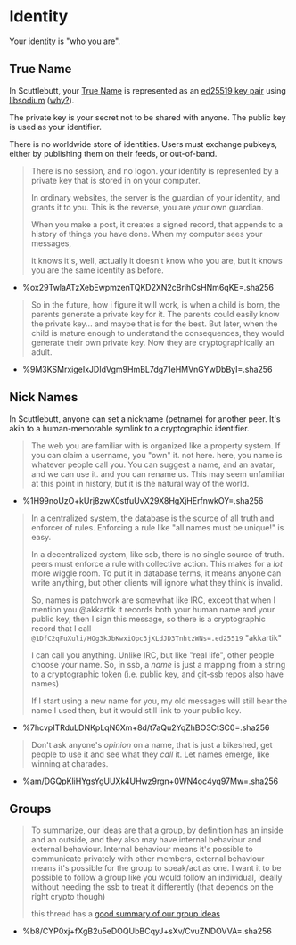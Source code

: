 # Identity

Your identity is "who you are".

## True Name

In Scuttlebutt, your [True Name](http://dominictarr.com/post/106497926352/asymmetric-cryptography-works-like-magic) is represented as an [ed25519 key pair](http://ed25519.cr.yp.to/) using [libsodium](https://github.com/jedisct1/libsodium) ([why?](http://dominictarr.com/post/133109715357/which-js-crypto-library-should-i-use)).

The private key is your secret not to be shared with anyone. The public key is used as your identifier.

There is no worldwide store of identities. Users must exchange pubkeys, either by publishing them on their feeds, or out-of-band.


> There is no session, and no logon. your identity is represented by a private key that is stored in on your computer.
>
> In ordinary websites, the server is the guardian of your identity,
> and grants it to you. This is the reverse, you are your own guardian.
>
> When you make a post, it creates a signed record, that appends to a history of things you have done. When my computer sees your messages,
>
> it knows it's, well, actually it doesn't know who you are, but it knows you are the same identity as before.

- %ox29TwlaATzXebEwpmzenTQKD2XN2cBrihCsHNm6qKE=.sha256

> So in the future, how i figure it will work, is when a child is born, the parents generate a private key for it. The parents could easily know the private key... and maybe that is for the best. But later, when the child is mature enough to understand the consequences, they would generate their own private key. Now they are cryptographically an adult.

- %9M3KSMrxigeIxJDIdVgm9HmBL7dg71eHMVnGYwDbByI=.sha256

## Nick Names

In Scuttlebutt, anyone can set a nickname (petname) for another peer. It's akin to a human-memorable symlink to a cryptographic identifier.

> The web you are familiar with is organized like a property system. If you can claim a username, you "own" it. not here. here, you name is whatever people call you.
> You can suggest a name, and an avatar, and we can use it. and you can rename us. This may seem unfamiliar at this point in history, but it is the natural way of the world.

- %1H99noUzO+kUrj8zwX0stfuUvX29X8HgXjHErfnwkOY=.sha256

> In a centralized system, the database is the source of all truth and enforcer of rules. Enforcing a rule like "all names must be unique!" is easy.
>
> In a decentralized system, like ssb, there is no single source of truth. peers must enforce a rule with collective action. This makes for a _lot_ more wiggle room. To put it in database terms, it means anyone can write anything, but other clients will ignore what they think is invalid.
>
> So, names is patchwork are somewhat like IRC, except that when I mention you @akkartik it records both your human name and your public key, then I sign this message, so there is a cryptographic record that I call `@1DfC2qFuXuli/HOg3kJbKwxiOpc3jXLdJD3TnhtzWNs=.ed25519` "akkartik"
>
> I can call you anything. Unlike IRC, but like "real life", other people choose your name. So, in ssb, a _name_ is just a mapping from a string to a cryptographic token (i.e. public key, and git-ssb repos also have names)
>
> If I start using a new name for you, my old messages will still bear the name I used then, but it would still link to your public key.

- %7hcvpITRduLDNKpLqN6Xm+8d/t7aQu2YqZhBO3CtSC0=.sha256

> Don't ask anyone's _opinion_ on a name, that is just a bikeshed, get people to use it and see what they _call_ it. Let names emerge, like winning at charades.

- %am/DGQpKliHYgsYgUUXk4UHwz9rgn+0WN4oc4yq97Mw=.sha256

## Groups

> To summarize, our ideas are that a group, by definition has an inside and an outside, and they also may have internal behaviour and external behaviour. Internal behaviour means it's possible to communicate privately with other members, external behaviour means it's possible for the group to speak/act as one. I want it to be possible to follow a group like you would follow an individual, ideally without needing the ssb to treat it differently (that depends on the right crypto though)
>
> this thread has a [good summary of our group ideas](%HRmMuXxv+4SzJkXVs+oy5K3PnEEi1kP8NOkID7auywc=.sha256)

- %b8/CYP0xj+fXgB2u5eDOQUbBCqyJ+sXv/CvuZNDOVVA=.sha256
